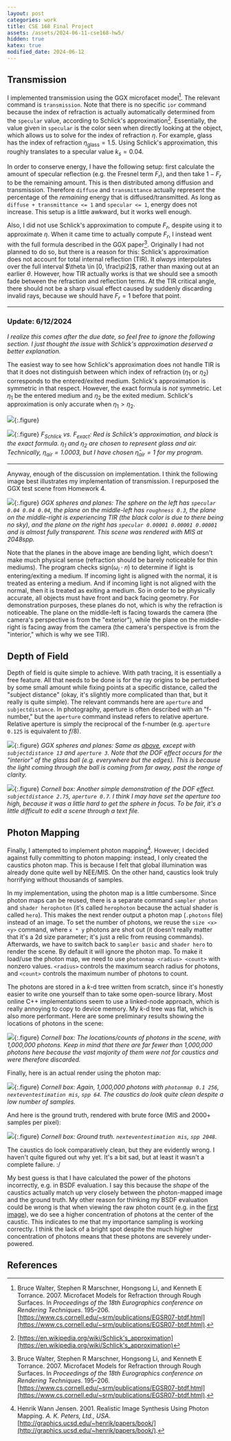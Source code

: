 ```yaml
---
layout: post
categories: work
title: CSE 168 Final Project
assets: /assets/2024-06-11-cse168-hw5/
hidden: true
katex: true
modified_date: 2024-06-12
---
```


## Transmission

I implemented transmission using the GGX microfacet model[^1]. The relevant command is `transmission`. Note that there is no specific `ior` command because the index of refraction is actually automatically determined from the `specular` value, according to Schlick's approximation[^2]. Essentially, the value given in `specular` is the color seen when directly looking at the object, which allows us to solve for the index of refraction $\eta$. For example, glass has the index of refraction $\eta_\text{glass} = 1.5$. Using Schlick's approximation, this roughly translates to a specular value $k_s = 0.04$.

In order to conserve energy, I have the following setup: first calculate the amount of specular reflection (e.g. the Fresnel term $F_r$), and then take $1 - F_r$ to be the remaining amount. This is then distributed among diffusion and transmission. Therefore `diffuse` and `transmittance` actually represent the percentage of the *remaining* energy that is diffused/transmitted. As long as `diffuse + transmittance <= 1` and `specular <= 1`, energy does not increase. This setup is a little awkward, but it works well enough.

Also, I did not use Schlick's approximation to compute $F_r$, despite using it to approximate $\eta$. When it came time to actually compute $F_r$, I instead went with the full formula described in the GGX paper[^1]. Originally I had not planned to do so, but there is a reason for this: Schlick's approximation does not account for total internal reflection (TIR). It *always* interpolates over the full interval $\theta \in [0, \frac\pi2]$, rather than maxing out at an earlier $\theta$. However, how TIR actually works is that we should see a smooth fade between the refraction and reflection terms. At the TIR critical angle, there should not be a sharp visual effect caused by suddenly discarding invalid rays, because we should have $F_r = 1$ before that point.

---

### Update: 6/12/2024
*I realize this comes after the due date, so feel free to ignore the following section. I just thought the issue with Schlick's approximation deserved a better explanation.*

The easiest way to see how Schlick's approximation does not handle TIR is that it does not distinguish between which index of refraction ($\eta_1$ or $\eta_2$) corresponds to the entered/exited medium. Schlick's approximation is symmetric in that respect. However, the exact formula is *not* symmetric. Let $\eta_1$ be the entered medium and $\eta_2$ be the exited medium. Schlick's approximation is only accurate when $\eta_1 > \eta_2$.

<a name="fresnel-1.5-1"></a>
![]({{page.assets}}fresnel-1.5-1.png){:.figure}

<a name="fresnel-1-1.5"></a>
![]({{page.assets}}fresnel-1-1.5.png){:.figure}
*$F_\text{Schlick}$ vs. $F_\text{exact}$: Red is Schlick's approximation, and black is the exact formula. $\eta_1$ and $\eta_2$ are chosen to represent glass and air. Technically, $\eta_\text{air} = 1.0003$, but I have chosen $\hat\eta_\text{air} = 1$ for my program.*

---

Anyway, enough of the discussion on implementation. I think the following image best illustrates my implementation of transmission. I repurposed the GGX test scene from Homework 4.

<a name="ggx-mis-256spp"></a>
![]({{page.assets}}ggx-mis-256spp.png){:.figure}
*GGX spheres and planes: The sphere on the left has `specular 0.04 0.04 0.04`, the plane on the middle-left has `roughness 0.3`, the plane on the middle-right is experiencing TIR (the black color is due to there being no sky), and the plane on the right has `specular 0.00001 0.00001 0.00001` and is almost fully transparent. This scene was rendered with MIS at 2048spp.*

Note that the planes in the above image are bending light, which doesn't make much physical sense (refraction should be barely noticeable for thin mediums). The program checks $\mathrm{sign}(\omega_i \cdot n)$ to determine if light is entering/exiting a medium. If incoming light is aligned with the normal, it is treated as entering a medium. And if incoming light is not aligned with the normal, then it is treated as exiting a medium. So in order to be physically accurate, all objects must have front and back facing geometry. For demonstration purposes, these planes do not, which is why the refraction is noticeable. The plane on the middle-left is facing towards the camera (the camera's perspective is from the "exterior"), while the plane on the middle-right is facing away from the camera (the camera's perspective is from the "interior," which is why we see TIR).

## Depth of Field

Depth of field is quite simple to achieve. With path tracing, it is essentially a free feature. All that needs to be done is for the ray origins to be perturbed by some small amount while fixing points at a specific distance, called the "subject distance" (okay, it's slightly more complicated than that, but it really is quite simple). The relevant commands here are `aperture` and `subjectdistance`. In photography, aperture is often described with an "f-number," but the `aperture` command instead refers to relative aperture. Relative aperture is simply the reciprocal of the f-number (e.g. `aperture 0.125` is equivalent to *f*/8).

<a name="ggx-mis-256spp-dof"></a>
![]({{page.assets}}ggx-mis-256spp-dof.png){:.figure}
*GGX spheres and planes: Same as [above](#ggx-mis-256spp), except with `subjectdistance 13` and `aperture 3`. Note that the DOF effect occurs for the "interior" of the glass ball (e.g. everywhere but the edges). This is because the light coming through the ball is coming from far away, past the range of clarity.*

<a name="cornell-mis-2048spp-dof"></a>
![]({{page.assets}}cornell-mis-2048spp-dof.png){:.figure}
*Cornell box: Another simple demonstration of the DOF effect. `subjectdistance 2.75`, `aperture 0.7`. I think I may have set the aperture too high, because it was a little hard to get the sphere in focus. To be fair, it's a little difficult to edit a scene through a text file.*

## Photon Mapping

Finally, I attempted to implement photon mapping[^3]. However, I decided against fully committing to photon mapping: instead, I only created the caustics photon map. This is because I felt that global illumination was already done quite well by NEE/MIS. On the other hand, caustics look truly horrifying without thousands of samples.

In my implementation, using the photon map is a little cumbersome. Since photon maps can be reused, there is a separate command `sampler photon` and `shader herophoton` (it's called `herophoton` because the actual shader is called `hero`). This makes the next render output a photon map (`.photons` file) instead of an image. To set the number of photons, we reuse the `size <x> <y>` command, where `x * y` photons are shot out (it doesn't really matter that it's a 2d size parameter; it's just a relic from reusing commands). Afterwards, we have to switch back to `sampler basic` and `shader hero` to render the scene. By default it will ignore the photon map. To make it load/use the photon map, we need to use `photonmap <radius> <count>` with nonzero values. `<radius>` controls the maximum search radius for photons, and `<count>` controls the maximum number of photons to count.

The photons are stored in a $k$-d tree written from scratch, since it's honestly easier to write one yourself than to take some open-source library. Most online C++ implementations seem to use a linked-node approach, which is really annoying to copy to device memory. My $k$-d tree was flat, which is also more performant. Here are some preliminary results showing the locations of photons in the scene:

<a name="cornell-photons"></a>
![]({{page.assets}}cornell-photons.png){:.figure}
*Cornell box: The locations/counts of photons in the scene, with 1,000,000 photons. Keep in mind that there are far fewer than 1,000,000 photons here because the vast majority of them were not for caustics and were therefore discarded.*

Finally, here is an actual render using the photon map:

<a name="cornell-1000000photon-mis-64spp"></a>
![]({{page.assets}}cornell-1000000photons-mis-64spp.png){:.figure}
*Cornell box: Again, 1,000,000 photons with `photonmap 0.1 256`, `nexteventestimation mis`, `spp 64`. The caustics do look quite clean despite a low number of samples.*

And here is the ground truth, rendered with brute force (MIS and 2000+ samples per pixel):

<a name="cornell-mis-2048spp"></a>
![]({{page.assets}}cornell-mis-2048spp.png){:.figure}
*Cornell box: Ground truth. `nexteventestimation mis`, `spp 2048`.*

The caustics do look comparatively clean, but they are evidently wrong. I haven't quite figured out why yet. It's a bit sad, but at least it wasn't a complete failure. :/

My best guess is that I have calculated the power of the photons incorrectly, e.g. in BSDF evaluation. I say this because the *shape* of the caustics actually match up very closely between the photon-mapped image and the ground truth. My other reason for thinking my BSDF evaluation could be wrong is that when viewing the raw photon count (e.g. in the [first image](#cornell-photons)), we do see a higher concentration of photons at the center of the caustic. This indicates to me that my importance sampling is working correctly. I think the lack of a bright spot despite the much higher concentration of photons means that these photons are severely under-powered.

## References

[^1]: Bruce Walter, Stephen R Marschner, Hongsong Li, and Kenneth E Torrance. 2007. Microfacet Models for Refraction through Rough Surfaces. In *Proceedings of the 18th Eurographics conference on Rendering Techniques*. 195–206. [https://www.cs.cornell.edu/~srm/publications/EGSR07-btdf.html](https://www.cs.cornell.edu/~srm/publications/EGSR07-btdf.html).

[^2]: [https://en.wikipedia.org/wiki/Schlick's_approximation](https://en.wikipedia.org/wiki/Schlick's_approximation)

[^3]: Henrik Wann Jensen. 2001. Realistic Image Synthesis Using Photon Mapping. *A. K. Peters, Ltd., USA*. [http://graphics.ucsd.edu/~henrik/papers/book/](http://graphics.ucsd.edu/~henrik/papers/book/).
